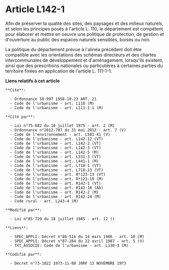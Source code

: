 # Article L142-1

Afin de préserver la qualité des sites, des paysages et des milieux naturels, et selon les principes posés à l'article L.
110, le département est compétent pour élaborer et mettre en oeuvre une politique de protection, de gestion et d'ouverture au
public des espaces naturels sensibles, boisés ou non.

La politique du département prévue à l'alinéa précédent doit être compatible avec les orientations des schémas directeurs et
des chartes intercommunales de développement et d'aménagement, lorsqu'ils existent, ainsi que des prescritions nationales ou
particulières à certaines parties du territoire fixées en application de l'article L. 111-1-1.

**Liens relatifs à cet article**

	**Cite**:

	  - Ordonnance 58-997 1958-10-23 ART. 21
	  - Code de l'urbanisme - art. L110 (M)
	  - Code de l'urbanisme - art. L111-1-1 (M)

	**Cité par**:

	  - Loi n°75-602 du 10 juillet 1975 - art. 2 (M)
	  - Ordonnance n°2012-787 du 31 mai 2012 - art. 7 (V)
	  - Code de l'environnement - art. L581-41 (V)
	  - Code de l'urbanisme - art. L142-12 (VT)
	  - Code de l'urbanisme - art. L142-2 (VT)
	  - Code de l'urbanisme - art. L142-3 (VT)
	  - Code de l'urbanisme - art. L142-5 (M)
	  - Code de l'urbanisme - art. L331-3 (VT)
	  - Code de l'urbanisme - art. L441-1 (M)
	  - Code de l'urbanisme - art. L710-1 (VT)
	  - Code de l'urbanisme - art. L710-13 (VT)
	  - Code de l'urbanisme - art. R*123-13 (VT)
	  - Code de l'urbanisme - art. R*123-19 (M)
	  - Code de l'urbanisme - art. R142-1 (VT)
	  - Code de l'urbanisme - art. R142-18 (Ab)
	  - Code de l'urbanisme - art. R142-2 (M)
	  - Code de l'urbanisme - art. R142-24 (M)
	  - Code rural - art. L243-4 (M)

	**Modifié par**:

	  - Loi n°85-729 du 18 juillet 1985 - art. 12 ()

	**Liens**:

	  - SPEC_APPLI: Décret n°86-516 du 14 mars 1986 - art. 10 (M)
	  - SPEC_APPLI: Décret n°87-284 du 22 avril 1987 - art. 5 (V)
	  - TXT_ASSOCIE: Code de l'urbanisme - art. L130-3 (M)

	**Codifié par**:

	  - Décret n°73-1022 1973-11-08 JORF 13 NOVEMBRE 1973
